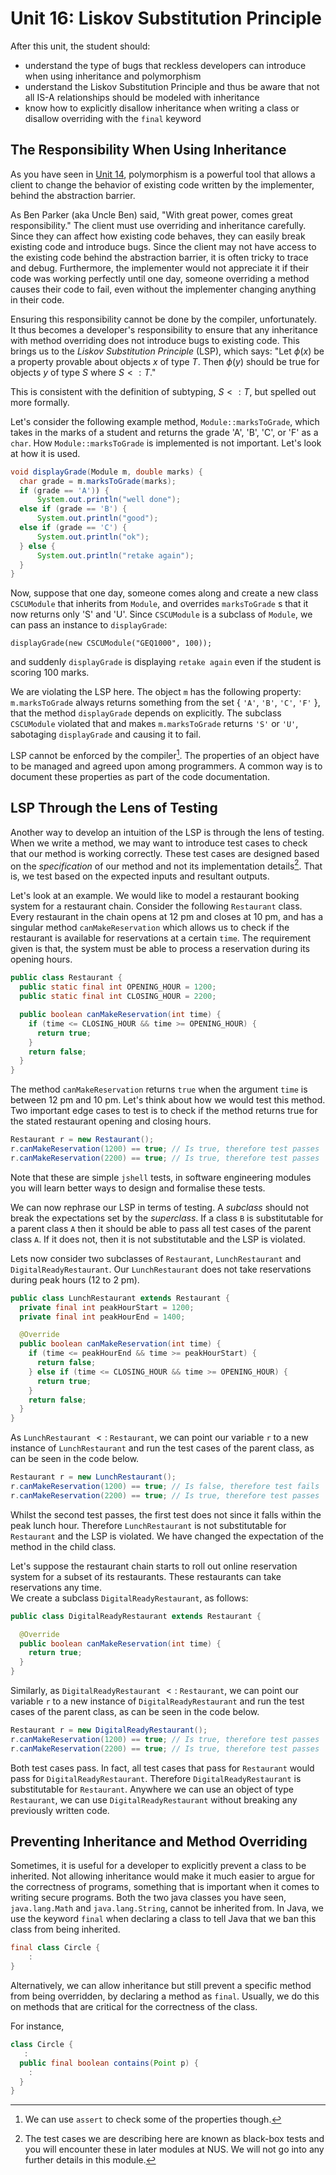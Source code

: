 # Unit 16: Liskov Substitution Principle

After this unit, the student should:

- understand the type of bugs that reckless developers can introduce when using inheritance and polymorphism
- understand the Liskov Substitution Principle and thus be aware that not all IS-A relationships should be modeled with inheritance
- know how to explicitly disallow inheritance when writing a class or disallow overriding with the `final` keyword

## The Responsibility When Using Inheritance

As you have seen in [Unit 14](14-polymorphism.md), polymorphism is a powerful tool that allows a client to change the behavior of existing code written by the implementer, behind the abstraction barrier.

As Ben Parker (aka Uncle Ben) said, "With great power, comes great responsibility."   The client must use overriding and inheritance carefully.  Since they can affect how existing code behaves, they can easily break existing code and introduce bugs.  Since the client may not have access to the existing code behind the abstraction barrier, it is often tricky to trace and debug.  Furthermore, the implementer would not appreciate it if their code was working perfectly until one day, someone overriding a method causes their code to fail, even without the implementer changing anything in their code.

Ensuring this responsibility cannot be done by the compiler, unfortunately.  
It thus becomes a developer's responsibility to ensure that any inheritance with method overriding does not introduce bugs to existing code.  This brings us to the _Liskov Substitution Principle_ (LSP), which says: "Let $\phi(x)$ be a property provable about objects $x$ of type $T$. Then $\phi(y)$ should be true for objects $y$ of type $S$ where $S <: T$."   

This is consistent with the definition of subtyping, $S <: T$, but spelled out more formally.

Let's consider the following example method, `Module::marksToGrade`, which takes in the marks of a student and returns the grade 'A', 'B', 'C', or 'F' as a `char`.  How `Module::marksToGrade` is implemented is not important.  Let's look at how it is used.

```Java
void displayGrade(Module m, double marks) {
  char grade = m.marksToGrade(marks);
  if (grade == 'A')) {
	  System.out.println("well done");
  else if (grade == 'B') {
	  System.out.println("good");
  else if (grade == 'C') {
	  System.out.println("ok");
  } else {
	  System.out.println("retake again");
  }
}
```

Now, suppose that one day, someone comes along and create a new class `CSCUModule` that inherits from `Module`, and overrides `marksToGrade`
s that it now returns only 'S' and 'U'.  Since `CSCUModule` is a subclass of `Module`, we can pass an instance to `displayGrade`:

```
displayGrade(new CSCUModule("GEQ1000", 100));
```

and suddenly `displayGrade` is displaying `retake again` even if the student is scoring 100 marks.

We are violating the LSP here.  The object `m` has the following property: `m.marksToGrade` always returns something from the set { `'A'`, `'B'`, `'C'`, `'F'` }, that the method `displayGrade` depends on explicitly.  The subclass `CSCUModule` violated that and makes `m.marksToGrade` returns `'S'` or `'U'`, sabotaging `displayGrade` and causing it to fail.

LSP cannot be enforced by the compiler[^1]. The properties of an object have to be managed and agreed upon among programmers.  A common way is to document these properties as part of the code documentation.

[^1]: We can use `assert` to check some of the properties though.

## LSP Through the Lens of Testing

Another way to develop an intuition of the LSP is through the lens of testing. When we write a method, we may want to introduce test cases to check that our method is working correctly. These test cases are designed based on the _specification_ of our method and not its implementation details[^2]. That is, we test based on the expected inputs and resultant outputs.

[^2]: The test cases we are describing here are known as black-box tests and you will encounter these in later modules at NUS. We will not go into any further details in this module.

Let's look at an example. We would like to model a restaurant booking system for a restaurant chain. Consider the following `Restaurant` class.  Every restaurant in the chain opens at 12 pm and closes at 10 pm, and has a singular method `canMakeReservation` which allows us to check if the restaurant is available for reservations at a certain `time`.  The requirement given is that, the system must be able to process a reservation during its opening hours.

```Java
public class Restaurant {
  public static final int OPENING_HOUR = 1200;
  public static final int CLOSING_HOUR = 2200;

  public boolean canMakeReservation(int time) {
    if (time <= CLOSING_HOUR && time >= OPENING_HOUR) {
      return true;
    }
    return false;
  }
}
```

The method `canMakeReservation` returns `true` when the argument `time` is between 12 pm and 10 pm. Let's think about how we would test this method.  Two important edge cases to test is to check if the method returns true for the stated restaurant opening and closing hours.

```Java
Restaurant r = new Restaurant();
r.canMakeReservation(1200) == true; // Is true, therefore test passes
r.canMakeReservation(2200) == true; // Is true, therefore test passes
``` 

Note that these are simple `jshell` tests, in software engineering modules you will learn better ways to design and formalise these tests.

We can now rephrase our LSP in terms of testing. A _subclass_ should not break the expectations set by the _superclass_. If a class `B` is substitutable for a parent class `A` then it should be able to pass all test cases of the parent class `A`. If it does not, then it is not substitutable and the LSP is violated. 

Lets now consider two subclasses of `Restaurant`, `LunchRestaurant` and `DigitalReadyRestaurant`. Our `LunchRestaurant` does not take reservations during peak hours (12 to 2 pm).

```Java
public class LunchRestaurant extends Restaurant {
  private final int peakHourStart = 1200;
  private final int peakHourEnd = 1400;

  @Override
  public boolean canMakeReservation(int time) {
    if (time <= peakHourEnd && time >= peakHourStart) {
      return false;
    } else if (time <= CLOSING_HOUR && time >= OPENING_HOUR) {
      return true;
    }
    return false;
  }
}
```
As `LunchRestaurant` $<:$ `Restaurant`, we can point our variable `r` to a new instance of `LunchRestaurant` and run the test cases of the parent class, as can be seen in the code below.

```Java
Restaurant r = new LunchRestaurant();
r.canMakeReservation(1200) == true; // Is false, therefore test fails
r.canMakeReservation(2200) == true; // Is true, therefore test passes
``` 

Whilst the second test passes, the first test does not since it falls within the peak lunch hour.  Therefore `LunchRestaurant` is not substitutable for `Restaurant` and the LSP is violated.  We have changed the expectation of the method in the child class.

Let's suppose the restaurant chain starts to roll out online reservation system for a subset of its restaurants.  These restaurants can take reservations any time.    
We create a subclass `DigitalReadyRestaurant`, as follows:

```Java
public class DigitalReadyRestaurant extends Restaurant {

  @Override
  public boolean canMakeReservation(int time) {
    return true;
  }
}
```
Similarly, as `DigitalReadyRestaurant` $<:$ `Restaurant`, we can point our variable `r` to a new instance of `DigitalReadyRestaurant` and run the test cases of the parent class, as can be seen in the code below.

```Java
Restaurant r = new DigitalReadyRestaurant();
r.canMakeReservation(1200) == true; // Is true, therefore test passes
r.canMakeReservation(2200) == true; // Is true, therefore test passes
``` 

Both test cases pass.  In fact, all test cases that pass for `Restaurant` would pass for `DigitalReadyRestaurant`.  Therefore `DigitalReadyRestaurant` is substitutable for `Restaurant`. Anywhere we can use an object of type `Restaurant`, we can use `DigitalReadyRestaurant` without breaking any previously written code.

## Preventing Inheritance and Method Overriding

Sometimes, it is useful for a developer to explicitly prevent a class to be inherited.  Not allowing inheritance would make it much easier to argue for the correctness of programs, something that is important when it comes to writing secure programs.  Both the two java classes you have seen, `java.lang.Math` and `java.lang.String`, cannot be inherited from.  In Java, we use the keyword `final` when declaring a class to tell Java that we ban this class from being inherited.

```Java
final class Circle {
	:
}
```

Alternatively, we can allow inheritance but still prevent a specific method from being overridden, by declaring a method as `final`.  Usually, we do this on methods that are critical for the correctness of the class.

For instance,
```Java
class Circle {
   :
  public final boolean contains(Point p) {
	:
  }
}
```